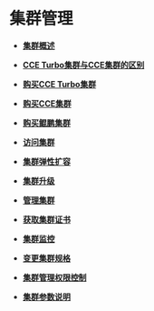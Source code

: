 # 集群管理<a name="cce_01_0027"></a>

-   **[集群概述](集群概述.md)**  

-   **[CCE Turbo集群与CCE集群的区别](CCE-Turbo集群与CCE集群的区别.md)**  

-   **[购买CCE Turbo集群](购买CCE-Turbo集群.md)**  

-   **[购买CCE集群](购买CCE集群.md)**  

-   **[购买鲲鹏集群](购买鲲鹏集群.md)**  

-   **[访问集群](访问集群.md)**  

-   **[集群弹性扩容](集群弹性扩容.md)**  

-   **[集群升级](集群升级.md)**  

-   **[管理集群](管理集群.md)**  

-   **[获取集群证书](获取集群证书.md)**  

-   **[集群监控](集群监控.md)**  

-   **[变更集群规格](变更集群规格.md)**  

-   **[集群管理权限控制](集群管理权限控制.md)**  

-   **[集群参数说明](集群参数说明.md)**  


